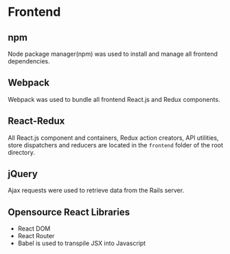 # Frontend

## npm
Node package manager(npm) was used to install and manage all frontend dependencies.

## Webpack
Webpack was used to bundle all frontend React.js and Redux components.

## React-Redux
All React.js component and containers, Redux action creators, API utilities, store dispatchers and reducers are located in the `frontend` folder of the root directory.

## jQuery
Ajax requests were used to retrieve data from the Rails server.

## Opensource React Libraries
- React DOM
- React Router
- Babel is used to transpile JSX into Javascript
